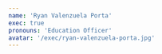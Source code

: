 ```yaml
---
name: 'Ryan Valenzuela Porta'
exec: true
pronouns: 'Education Officer'
avatar: '/exec/ryan-valenzuela-porta.jpg'
---
```

